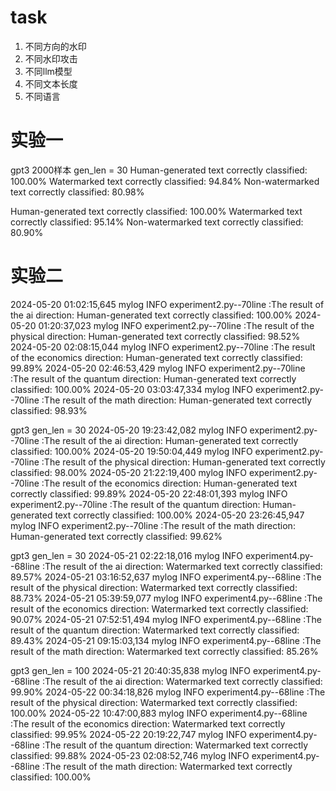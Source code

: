 # task

1. 不同方向的水印
2. 不同水印攻击
3. 不同llm模型
4. 不同文本长度
4. 不同语言


# 实验一

gpt3 2000样本 gen_len = 30
Human-generated text correctly classified: 100.00%
Watermarked text correctly classified: 94.84%
Non-watermarked text correctly classified: 80.98%


Human-generated text correctly classified: 100.00%
Watermarked text correctly classified: 95.14%
Non-watermarked text correctly classified: 80.90%


# 实验二

2024-05-20 01:02:15,645 mylog INFO experiment2.py--70line :The result of the ai direction: Human-generated text correctly classified: 100.00%
2024-05-20 01:20:37,023 mylog INFO experiment2.py--70line :The result of the physical direction: Human-generated text correctly classified: 98.52%
2024-05-20 02:08:15,044 mylog INFO experiment2.py--70line :The result of the economics direction: Human-generated text correctly classified: 99.89%
2024-05-20 02:46:53,429 mylog INFO experiment2.py--70line :The result of the quantum direction: Human-generated text correctly classified: 100.00%
2024-05-20 03:03:47,334 mylog INFO experiment2.py--70line :The result of the math direction: Human-generated text correctly classified: 98.93%

gpt3  gen_len = 30
2024-05-20 19:23:42,082 mylog INFO experiment2.py--70line :The result of the ai direction: Human-generated text correctly classified: 100.00%
2024-05-20 19:50:04,449 mylog INFO experiment2.py--70line :The result of the physical direction: Human-generated text correctly classified: 98.00%
2024-05-20 21:22:19,400 mylog INFO experiment2.py--70line :The result of the economics direction: Human-generated text correctly classified: 99.89%
2024-05-20 22:48:01,393 mylog INFO experiment2.py--70line :The result of the quantum direction: Human-generated text correctly classified: 100.00%
2024-05-20 23:26:45,947 mylog INFO experiment2.py--70line :The result of the math direction: Human-generated text correctly classified: 99.62%

gpt3  gen_len = 30
2024-05-21 02:22:18,016 mylog INFO experiment4.py--68line :The result of the ai direction: Watermarked text correctly classified: 89.57%
2024-05-21 03:16:52,637 mylog INFO experiment4.py--68line :The result of the physical direction: Watermarked text correctly classified: 88.73%
2024-05-21 05:39:59,077 mylog INFO experiment4.py--68line :The result of the economics direction: Watermarked text correctly classified: 90.07%
2024-05-21 07:52:51,494 mylog INFO experiment4.py--68line :The result of the quantum direction: Watermarked text correctly classified: 89.43%
2024-05-21 09:15:03,134 mylog INFO experiment4.py--68line :The result of the math direction: Watermarked text correctly classified: 85.26%

gpt3  gen_len = 100
2024-05-21 20:40:35,838 mylog INFO experiment4.py--68line :The result of the ai direction: Watermarked text correctly classified: 99.90%
2024-05-22 00:34:18,826 mylog INFO experiment4.py--68line :The result of the physical direction: Watermarked text correctly classified: 100.00%
2024-05-22 10:47:00,883 mylog INFO experiment4.py--68line :The result of the economics direction: Watermarked text correctly classified: 99.95%
2024-05-22 20:19:22,747 mylog INFO experiment4.py--68line :The result of the quantum direction: Watermarked text correctly classified: 99.88%
2024-05-23 02:08:52,746 mylog INFO experiment4.py--68line :The result of the math direction: Watermarked text correctly classified: 100.00%

